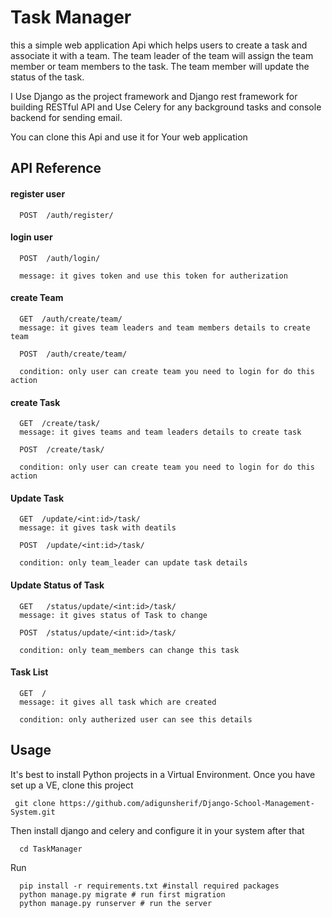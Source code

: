 
# Task Manager

this a simple web application Api which helps users to create a task and associate it with a team.
The team leader of the team will assign the team member or team members to the task. The
team member will update the status of the task.

I Use Django as the project framework and Django rest framework for building RESTful API
and Use Celery for any background tasks and console backend for sending email.

You can clone this Api and use it for Your web application 



## API Reference


#### register user

```
  POST  /auth/register/
```

#### login user

```
  POST  /auth/login/

  message: it gives token and use this token for autherization
```
#### create Team

```
  GET  /auth/create/team/
  message: it gives team leaders and team members details to create team

  POST  /auth/create/team/

  condition: only user can create team you need to login for do this action
```
#### create Task

```
  GET  /create/task/
  message: it gives teams and team leaders details to create task

  POST  /create/task/

  condition: only user can create team you need to login for do this action

```
#### Update Task

```
  GET  /update/<int:id>/task/
  message: it gives task with deatils

  POST  /update/<int:id>/task/

  condition: only team_leader can update task details
```
#### Update Status of Task 

```
  GET   /status/update/<int:id>/task/
  message: it gives status of Task to change

  POST  /status/update/<int:id>/task/

  condition: only team_members can change this task
```
#### Task List

```
  GET  /
  message: it gives all task which are created

  condition: only autherized user can see this details 
```



## Usage

It's best to install Python projects in a Virtual Environment. Once you have set up a VE, clone this project

```
 git clone https://github.com/adigunsherif/Django-School-Management-System.git
```

Then install django and celery and configure it in your system after that

```
  cd TaskManager
```

Run

```
  pip install -r requirements.txt #install required packages
  python manage.py migrate # run first migration
  python manage.py runserver # run the server
```
